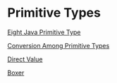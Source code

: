 # Primitive Types

[Eight Java Primitive Type](java-primitive-type-introduction.md)

[Conversion Among Primitive Types](java-primitive-type-convert.md)

[Direct Value](java-direct-value.md)

[Boxer](java-boxer.md)
